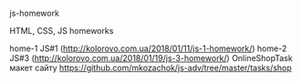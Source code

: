 js-homework

HTML, CSS, JS homeworks

home-1     JS#1 (http://kolorovo.com.ua/2018/01/11/js-1-homework/)
home-2     JS#3 (http://kolorovo.com.ua/2018/01/19/js-3-homework/)
OnlineShopTask макет сайту https://github.com/mkozachok/js-adv/tree/master/tasks/shop
